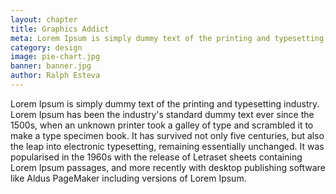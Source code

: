 ```yaml
---
layout: chapter
title: Graphics Addict
meta: Lorem Ipsum is simply dummy text of the printing and typesetting industry.
category: design
image: pie-chart.jpg
banner: banner.jpg
author: Ralph Esteva
---
```


Lorem Ipsum is simply dummy text of the printing and typesetting industry. Lorem Ipsum has been the industry's standard dummy text ever since the 1500s, when an unknown printer took a galley of type and scrambled it to make a type specimen book. It has survived not only five centuries, but also the leap into electronic typesetting, remaining essentially unchanged. It was popularised in the 1960s with the release of Letraset sheets containing Lorem Ipsum passages, and more recently with desktop publishing software like Aldus PageMaker including versions of Lorem Ipsum.